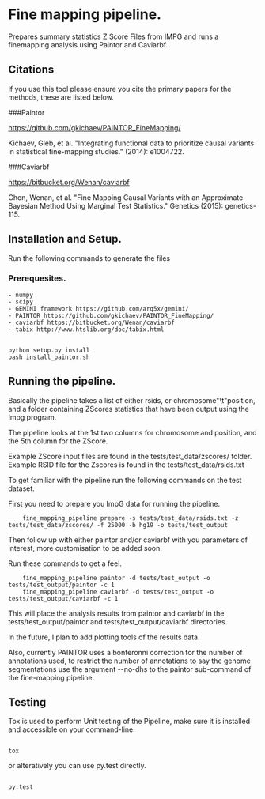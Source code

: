# Fine mapping pipeline.


Prepares summary statistics Z Score Files from IMPG and runs a finemapping analysis
using Paintor and Caviarbf.

## Citations

If you use this tool please ensure you cite the primary papers for the methods, these are listed below. 

###Paintor

https://github.com/gkichaev/PAINTOR_FineMapping/
 
Kichaev, Gleb, et al. "Integrating functional data to prioritize causal variants in statistical fine-mapping studies." (2014): e1004722.

###Caviarbf

https://bitbucket.org/Wenan/caviarbf

Chen, Wenan, et al. "Fine Mapping Causal Variants with an Approximate Bayesian Method Using Marginal Test Statistics." Genetics (2015): genetics-115.


## Installation and Setup.

Run the following commands to generate the files

### Prerequesites.

    - numpy
    - scipy
    - GEMINI framework https://github.com/arq5x/gemini/
    - PAINTOR https://github.com/gkichaev/PAINTOR_FineMapping/
    - caviarbf https://bitbucket.org/Wenan/caviarbf
    - tabix http://www.htslib.org/doc/tabix.html
    
```

python setup.py install
bash install_paintor.sh

```

## Running the pipeline. 

Basically the pipeline takes a list of either rsids, or chromosome"\t"position, and a folder containing 
ZScores statistics that have been output using the Impg program. 

The pipeline looks at the 1st two columns for chromosome and position, and the 5th column for the ZScore. 

Example ZScore input files are found in the tests/test_data/zscores/ folder.
Example RSID file for the Zscores is found in the tests/test_data/rsids.txt 

To get familiar with the pipeline run the following commands on the test dataset.

First you need to prepare you ImpG data for running the pipeline.

```
    fine_mapping_pipeline prepare -s tests/test_data/rsids.txt -z tests/test_data/zscores/ -f 25000 -b hg19 -o tests/test_output
```

Then follow up with either paintor and/or caviarbf with you parameters of interest, more customisation to be added soon.

Run these commands to get a feel.

``` 
    fine_mapping_pipeline paintor -d tests/test_output -o tests/test_output/paintor -c 1
    fine_mapping_pipeline caviarbf -d tests/test_output -o tests/test_output/caviarbf -c 1
```

This will place the analysis results from paintor and caviarbf in the tests/test_output/paintor and tests/test_output/caviarbf directories.

In the future, I plan to add plotting tools of the results data. 

Also, currently PAINTOR uses a bonferonni correction for the number of annotations used, to restrict the number of annotations to say the 
genome segmentations use the argument --no-dhs to the paintor sub-command of the fine-mapping pipeline.

## Testing

Tox is used to perform Unit testing of the Pipeline, make sure it is installed
and accessible on your command-line.

```

tox

```

or alteratively you can use py.test directly.

```

py.test

```

